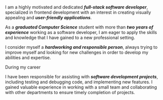 <p>
    I am a highly motivated and dedicated <b
        ><i>full-stack software developer</i></b
    >, specialized in frontend development with an interest in
    creating visually appealing and <b
        ><i>user-friendly applications</i></b
    >.
    <p>
        As a <b
            ><i>
                graduated Computer Science</i></b> student with more than
        <b><i>two years of experience</i></b> working as a software developer,
        I am eager to apply the skills and knowledge that I have
        gained to a new professional setting.
    </p>
    <p>
        I consider myself a <b
            ><i>hardworking and responsible person</i></b
        >, always trying to improve myself and looking for new
        challenges in order to develop my abilities and
        expertise.
    </p>
    <p>During my career</p>
    <p>
        I have been responsible for assisting with <b
            ><i>software development projects</i></b
        >, including testing and debugging code, and implementing
        new features. I gained valuable experience in working
        with a small team and collaborating with other
        departments to ensure timely completion of projects.
    </p>
</p>

